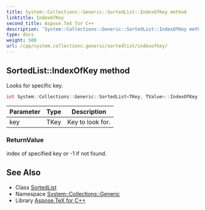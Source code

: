 ```yaml
---
title: System::Collections::Generic::SortedList::IndexOfKey method
linktitle: IndexOfKey
second_title: Aspose.TeX for C++
description: 'System::Collections::Generic::SortedList::IndexOfKey method. Looks for specific key in C++.'
type: docs
weight: 500
url: /cpp/system.collections.generic/sortedlist/indexofkey/
---
```

## SortedList::IndexOfKey method


Looks for specific key.

```cpp
int System::Collections::Generic::SortedList<TKey, TValue>::IndexOfKey(TKey key) const
```


| Parameter | Type | Description |
| --- | --- | --- |
| key | TKey | Key to look for. |

### ReturnValue

index of specified key or -1 if not found.

## See Also

* Class [SortedList](../)
* Namespace [System::Collections::Generic](../../)
* Library [Aspose.TeX for C++](../../../)
